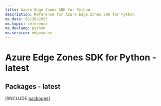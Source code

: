 ```yaml
---
title: Azure Edge Zones SDK for Python
description: Reference for Azure Edge Zones SDK for Python
ms.date: 02/26/2025
ms.topic: reference
ms.devlang: python
ms.service: edgezones
---
```

# Azure Edge Zones SDK for Python - latest
## Packages - latest
[!INCLUDE [packages](edge-zones-index.md)]